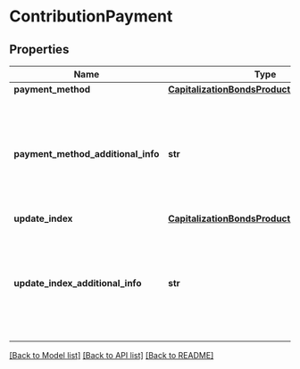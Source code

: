 # ContributionPayment

## Properties
Name | Type | Description | Notes
------------ | ------------- | ------------- | -------------
**payment_method** | [**CapitalizationBondsProductPaymentMethod**](CapitalizationBondsProductPaymentMethod.md) |  | 
**payment_method_additional_info** | **str** | Restrição: Campo obrigatório para complementar a informação quando selecionada a opção &#x27;OUTROS&#x27; | [optional] 
**update_index** | [**CapitalizationBondsProductUpdateIndex**](CapitalizationBondsProductUpdateIndex.md) |  | 
**update_index_additional_info** | **str** | Restrição: Campo obrigatório para complementar a informação quando selecionada a opção &#x27;OUTROS&#x27; | [optional] 

[[Back to Model list]](../README.md#documentation-for-models) [[Back to API list]](../README.md#documentation-for-api-endpoints) [[Back to README]](../README.md)

